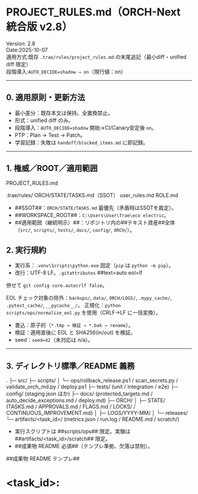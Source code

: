
# PROJECT_RULES.md（ORCH-Next 統合版 v2.8）

Version: 2.8  
Date:2025-10-07  
適用方式:既存 `.trae/rules/project_rules.md` の末尾追記（最小diff・unified diff 限定）  
段階導入:`AUTO_DECIDE=shadow → on`（現行値：on）

---

## 0. 適用原則・更新方法

- 最小差分：既存本文は保持。全置換禁止。
- 形式：unified diff のみ。
- 段階導入：`AUTO_DECIDE=shadow` 開始→CI/Canary安定後 `on`。
- PTP：Plan → Test → Patch。
- 学習記録：失敗は `handoff/blocked_items.md` に即記録。

---

## 1. 権威／ROOT／適用範囲
PROJECT_RULES.md

.trae/rules/
ORCH/STATE/TASKS.md（SSOT）
user_rules.md
ROLE.md

- ##SSOT##：`ORCH/STATE/TASKS.md` 最優先（矛盾時はSSOTを裁定）。
- ##WORKSPACE_ROOT##：`C:\Users\User\Trae\eco electric`。
- ##適用範囲（継続明示）##：リポジトリ内の##テキスト資産##全体（`src/`, `scripts/`, `tests/`, `docs/`, `config/`, `ORCH/`）。

## 2. 実行規約

- 実行系：`.venv\Scripts\python.exe` 固定（`pip` は `python -m pip`）。
- 改行：UTF-8 LF。`.gitattributes`
##text=auto eol=lf

併せて `git config core.autocrlf false`。

EOL チェック対象の除外：`backups/`, `data/`, `ORCH/LOGS/`, `.mypy_cache/`, `.pytest_cache/`, `__pycache__/`。
正規化：`python scripts/ops/normalize_eol.py` を使用（CRLF→LF に一括変換）。

- 書込：原子的（`*.tmp → 検証 → *.bak → rename`）。
- 検証：適用直後に EOL と SHA256(in/out) を検証。
- seed：`seed=42`（未対応は n/a）。

---

## 3. ディレクトリ標準／README 義務


.
├─ src/
├─ scripts/
│  └─ ops/rollback_release.ps1 / scan_secrets.py / validate_orch_md.py / deploy.ps1
├─ tests/ (unit / integration / e2e)
├─ config/ (staging.json ほか)
├─ docs/ (protected_targets.md / auto_decide_exceptions.md / deploy.md)
├─ ORCH/
│  ├─ STATE/ (TASKS.md / APPROVALS.md / FLAGS.md / LOCKS/ / CONTINUOUS_IMPROVEMENT.md)
│  ├─ LOGS/YYYY-MM/
│  └─ releases/
└─ artifacts/<task_id>/ (metrics.json / run.log / README.md / scratch/)

- 実行スクリプトは ##scripts/ops## 限定。実験は ##artifacts/<task_id>/scratch## 限定。
- ##成果物 README 必須##（テンプレ準拠、欠落は禁則）。

##成果物 README テンプレ##

# <task_id>: <title>
- Owner: WORK
- Date: <UTC-ISO8601>
- Inputs: ...
- Outputs: ...
- Reproduce:
  1) .\.venv\Scripts\python.exe -m pytest -q
  2) .\.venv\Scripts\python.exe scripts/repro_<task_id>.py
- Metrics: <k>=<v>
- Dependencies: <pip packages/models>
- Notes: <limits>

---

## 4. 再現性保証（WORK1 / WORK2）

| 名称  | 定義                            | 判定 |
| ----- | ------------------------------- | ---  |
| WORK1 | 初回実行の `sha_out`             | 生成時|
| WORK2 |同一コミット・依存・環境再実行の `sha_out` | 検証時 |

→ 完全一致で再現性確定。

---

## 5. 禁則一覧（自動承認の「禁則=none」基準）

- 非原子的上書き／強制 push。
- 成果物 README（テンプレ）欠落。
- Secrets 混入（APIキー・認証情報）。
  - README/CI/test に実値のシークレット記載を禁止（例示は `REDACTED`/`CHANGEME`、CIは `jwt-ci`/`webhook-ci` など短いプレースホルダーを用いる）。
  - Bearer 文字列はテストで短いプレースホルダーのみ使用（実トークンのハードコード禁止）。
- CRLF 混入（LF 不一致）。
- 保護領域改変（例：`src/dispatcher.py`, `src/hive_mind.py`, `config/*.json`(prod), `migrations/`, `scripts/ops/`）。
- venv 外 pip、再現不能な手動操作、SSOT 破壊。

保護領域のSSOT：`docs/protected_targets.md`。AUDIT 月次レビューを実施し、結論を `ORCH/STATE/CONTINUOUS_IMPROVEMENT.md` にリンク。

---

## 6. 承認・監査ゲート
##ORCH/STATE/APPROVALS.md##

| appr_id | task_id | op | status | requested_by | approver | approver_role | ts_req | ts_dec | evidence |

- `status ∈ {pending, approved, rejected, expired}`、自己承認禁止、`ts_dec ≥ ts_req`。
- `evidence = ORCH/patches/YYYY-MM/<task_id>-<appr_id>.diff.md`。
- 対象：外部書込／ルール更新／設定変更／保護領域。
- `pending` は本番適用不可。

---

## 7. 自動決裁（AUTO-DECIDE）

### ORCH/STATE/FLAGS.md

AUTO_DECIDE=on
FREEZE=off

### 承認条件（全充足）

1. pytest=100%、coverage ≥ 80%
2. mypy strict／flake8=0／black & isort 整合
3. Diff Scope=minimal、禁則=none、EOL=LF
4. metrics.json／run.log／README.md 実在
5. WORK1/WORK2 の `sha_out` 一致
6. Secrets 検査 pass（`scan_secrets.py` または pre-commit）
7. Lock 正常（TTL≤600s、競合なし、FLAGS 連動）
8. Canary 成功（`pytest -q -k e2e`）

### 却下条件

- 保護領域／設定／DBスキーマ変更、差分>50行 or >3ファイル、coverage 未達、禁則検出、README 欠落。
 - 秘密情報スキャナでの検出（`scan_secrets.py`）が解消されていない。

### 記録・制御

- `APPROVALS.md`：`approver=AUDIT@auto, ts_dec=UTC` を自動追記。
- 日次ログ：`ORCH/LOGS/YYYY-MM/APPROVALS-YYYY-MM-DD.md`。
- CircuitBreaker：30日内 1 失敗で `AUTO_DECIDE=off`。
- Freeze：`FREEZE=on` 中は自動決裁停止。
- Shadow：判定のみ記録。
- 例外運用：本文閾値は不変。必要例外は `docs/auto_decide_exceptions.md` に限定。

---

## 8. Canary／Lock／Rollback

### Canary（設定可搬・環境変数上書き可）

- 設定：`config/staging.json`

  ```json
  { "healthcheck_url": "https://staging.local/api/health",
    "retry_sec": 5, "max_wait_sec": 30, "success_required": 5 }
  ```

- 実行：`pytest -q -k e2e`
- 成否：HTTP 200 を success_required 回（既定 5）。間隔 5 秒、最大 30 秒。
- 3 連失敗で CircuitBreaker。
- 環境変数上書き：`HEALTHCHECK_URL` / `RETRY_SEC` / `MAX_WAIT_SEC` / `SUCCESS_REQUIRED`。
- 運用参照先（実装は別タスク）：`scripts/ops/deploy.ps1`／`docs/deploy.md`。

### Lock（JSON 仕様）

`ORCH/STATE/LOCKS/<task_id>.lock`

```json
{
  "owner": "AUDIT@auto",
  "task_id": "<id>",
  "ts_acquired": "<ISO8601Z>",
  "ttl_sec": 600,
  "status": "active"   // {active, pending, expired, released}
}
```

- 状態：`active/pending/expired/released`。TTL超過は expired （自動失効、記録）。正常終了は released。
- `FREEZE=on`：自動決裁を保留。競合検出時は自動決裁停止。

### Rollback（idempotent）

- 手順：sha256 照合 → 復旧 → 後検証（hash 一致）。
- スクリプト：`scripts/ops/rollback_release.ps1 -CheckOnly`（Dry-run）。多重実行安全。
- 参照：`ORCH/releases/<ver>/sha256sum.txt`。

---

## 9. 自動検証（CI ゲート）／設定集約

- CI（`.github/workflows/ci.yml`）順：lint → format → type → test → coverage → secret → EOL(LF) check。
  → EOL/LF 失敗は必ず Fail（強制）。`eol-check.yml` にて `scripts/ops/check_eol.py` を実行。
  → 秘密情報検査は `scripts/ops/scan_secrets.py` を使用。除外：`__pycache__/`, `backups/`, `data/logs/`。許容プレースホルダー：`REDACTED`, `CHANGEME`, `jwt-ci`, `webhook-ci`。

- 設定集約：`pyproject.toml`

  ```toml
  [tool.black]  line-length = 100
  [tool.isort]  profile = "black"
  [tool.flake8] max-line-length = 100
  [tool.mypy]   strict = true
  ```

- SSOT整合：`scripts/ops/validate_orch_md.py` が `TASKS/APPROVALS/FLAGS/LOCKS` を照合。

---

## 10. 初期セットアップ（必須）

1. 生成：`ORCH/STATE/LOCKS/`, `ORCH/releases/`, `ORCH/LOGS/YYYY-MM/`。
2. `ORCH/STATE/FLAGS.md`：

AUTO_DECIDE=on
FREEZE=off

3. `.gitattributes` 追加（LF 強制）。
4. `scripts/ops/` 配置：`validate_orch_md.py`, `scan_secrets.py`, `rollback_release.ps1`, `deploy.ps1`。
   - 追加ユーティリティ：`normalize_eol.py`（CRLF→LF 正規化）

   - 使用例（README）：
     - validate：`python scripts/ops/validate_orch_md.py --strict`
     - scan_secrets：`python scripts/ops/scan_secrets.py --fail-on-detect`
     - rollback：`pwsh scripts/ops/rollback_release.ps1 -CheckOnly`
     - deploy：`pwsh scripts/ops/deploy.ps1 -Env staging`
5. `pyproject.toml` で mypy/flake8/black/isort を統合。
6. CI 強化：lint/type/test/coverage/secret/EOL fail 必須。
7. `config/staging.json` と pytest-e2e 構築（環境変数上書き可）。
8. docs作成：

   - `docs/protected_targets.md`（SSOT、AUDIT 月次レビュー。結論は `ORCH/STATE/CONTINUOUS_IMPROVEMENT.md` にリンク）
   - `docs/auto_decide_exceptions.md`（本文閾値は不変。軽微パッチのみ一時緩和の手順）
   - `docs/deploy.md`（Canary 上書き手順・Rollback 併記）

### 10.1 deploy.ps1 配置差異への対処（再確認）

- 推奨：リポジトリ直下の `deploy.ps1` を `scripts/ops/deploy.ps1` へ移設（Git 履歴保持）。
- 暫定（最小diff運用）：移設できない場合、`docs/deploy.md` に参照先の差異を明記し、次リリースで移設を必須化。

---

## 11. 役割

| Role  | 職務 | 責任                     |
| ----- | -- | ---------------------- |
| CMD   | 指揮 | 方針決定／最終承認              |
| WORK  | 実装 | 成果物生成／検証               |
| AUDIT | 監査 | 承認ゲート／ログ保守／docs 月次レビュー |

---

## 12. 失敗分析

全失敗は `handoff/blocked_items.md` に即記録。再発時は規約へ昇格。

---

## 13. 更新履歴

- v2.8 (2025-10-07)：v2.7 監査の差分要点を反映（適用範囲の継続明示、deploy 配置差異対処の再確認、docs SSOT 月次レビュー連携、CI EOL/LF 強制Fail 維持）。
- v2.7：適用範囲継続、deploy 配置差異対処、docs 連携、CI 強制Fail 維持。
- v2.6〜v2.0：Canary 変数上書き、Lock TTL/競合、Rollback idempotent、例外運用別紙化、最小diff 統合。
## AUTO_DECIDE 運用ポリシー（恒久化）

### モード
- on: 自動判断を標準有効。以下のガードレールを必須適用。
- shadow: 観測のみ（意思決定は記録、強制適用しない）。検証・監査時に使用。
- off: 監査・障害対応のため一時停止。

### ガードレール
1. 重複タスクの再追加禁止（待機系・同一内容は一意キーで拒否）
2. ループ検知とフォールバック（同一アクションの連続検知→shadow遷移）
3. ツール呼び出しのバッチ化（1会話での過剰分散を防止、関連操作はバンドル）
4. 進行中タスクは常時1件（todo管理のin_progressは同時1件）
5. 重要ファイル保護（docs/protected_targets.mdの対象は自動変更しない）

### 昇格条件
- 統合・E2E・負荷テストの成功率95%以上
- Canary監視で重大エラーなし（例：/api/tasks, /status, /events の継続成功）
- ログ監査でループ・重複なし（ORCH/LOGS, ORCH/STATE を参照）

### 監査・運用
- 監査期間のshadow運用後、onに昇格。
- 昇格後もCanary監視を継続し、異常時はshadowへ自動フォールバック。

---

## 11. 品質評価基準・参照自動化・恒久化（新設）

- 権威文書（SSOT for Quality）：`docs/quality_criteria.md`
- 目的：品質評価のしきい値・段階的合格（70/85/95）を CI/Canary/AUTO_DECIDE に連携し、参照を自動化・恒久化する。

### 11.1 参照の自動化
- CI にて `python scripts/ops/validate_quality_doc.py --strict` を実行し、以下を検証する。
  1) 必須セクションの存在（「段階的合格判定」「推奨しきい値」「HTTP API」「SSE」「自動判定」）
  2) ドキュメントが最新（更新日付をコミットと整合）であること（将来拡張）
  3) 強制しきい値（成功率95%、P95≤1500ms、SSE再接続≤5s、ドロップ率≤5%）の定義が保持されていること
- 検証結果を `data/results/quality_doc_validation.json` に保存。Fail は CI を即時失敗。

### 11.2 Canary/Config の恒久化
- 監視間隔の最適値はスイープテスト（3/5/10/15秒×10分）により決定し、`config/monitoring.json` に反映。
- 重点監視 API（例：`/api/prediction`, `/api/metrics`, `/api/trends`, `/events`, `/jobs/{id}/events`）は `config/monitoring.json` の `canary_endpoints` に SSOT 管理。
- Canary 成果（安定通過）が 24h 継続した場合、`AUTO_DECIDE` の対象に昇格（ルール7）。

### 11.3 ゲート連携
- 70点到達：Staging 合格（継続検証）。
- 85点到達：Pre-Prod 合格（Canary 継続）。
- 95点到達：AUTO_DECIDE による自動承認対象。
- しきい値違反（強制項目）検知時は CI Fail とし、`ORCH/STATE/CONTINUOUS_IMPROVEMENT.md` に改善計画を追記。

### 11.4 変更管理
- 品質基準の改定は最小差分で実施し、`ORCH/STATE/APPROVALS.md` に記録（evidence: `ORCH/patches/YYYY-MM/<task>-quality-update.diff.md`）。
- 例外運用は `docs/auto_decide_exceptions.md` に限定し、強制しきい値の緩和は禁止。

---

## 14. パス記述ポリシー（監査・証跡は絶対パス必須／Windows区切り）

- 対象: 監査記録・承認証跡（`ORCH/STATE/APPROVALS.md:evidence`）・ツール呼び出しログ・監査対象の成果物参照（`artifacts/**` など）。
- 要件: Windows の絶対パスを必須とする（ドライブレターまたは UNC）。区切りは `\`（バックスラッシュ）。
  - 例: `C:\Users\User\Trae\ORCH-Next\ORCH\patches\2025-10\006-A007.diff.md`
  - 例: `\\server\share\ORCH-Next\artifacts\phase4_dashboard\run.log`
- 禁止: 相対パス、`..` の使用、`/`（フォワードスラッシュ）による区切り。
- ドキュメントにおける補助的記載: 可搬性のため説明文中にリポジトリ相対パスを併記しても良いが、監査評価は絶対パスのみを基準とする。
- 検証: `python scripts/ops/validate_orch_md.py --strict` は `APPROVALS.md:evidence` が Windows 絶対パスかつ `\` 区切りであることを検証する。

更新履歴（追加）
- 2025-10-07: 監査・証跡の絶対パス必須（Windows 区切り）を明記。検証手順（`--strict`）を導入。